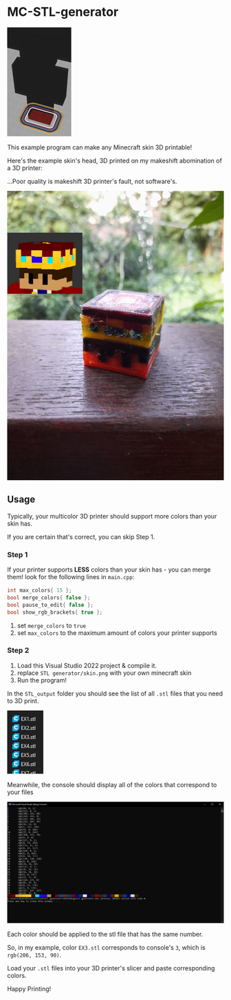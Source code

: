 # MC-STL-generator
![](media/preview.gif)

This example program can make any Minecraft skin 3D printable!

Here's the example skin's head, 3D printed on my makeshift abomination of a 3D printer:

...Poor quality is makeshift 3D printer's fault, not software's.

![](media/printed.jpg)

## Usage

Typically, your multicolor 3D printer should support more colors than your skin has.

If you are certain that's correct, you can skip Step 1.

### Step 1

If your printer supports **LESS** colors than your skin has - you can merge them!
 look for the following lines in `main.cpp`:
 
```C++
int max_colors{ 15 };
bool merge_colors{ false };
bool pause_to_edit{ false };
bool show_rgb_brackets{ true };
```
  1. set `merge_colors` to `true`
  2. set `max_colors` to the maximum amount of colors your printer supports
  
### Step 2
  
  1. Load this Visual Studio 2022 project & compile it.
  2. replace `STL generator/skin.png` with your own minecraft skin
  3. Run the program!
  
  In the `STL_output` folder you should see the list of all `.stl` files that you need to 3D print.
  
  ![](media/stl_list.png)
  
  Meanwhile, the console should display all of the colors that correspond to your files
  
  ![](media/console.png)
  
  Each color should be applied to the stl file that has the same number.
  
  So, in my example, color `EX3.stl` corresponds to console's `3`, which is `rgb(206, 153, 90)`.
  
  Load your `.stl` files into your 3D printer's slicer and paste corresponding colors.
  
  Happy Printing!



    
